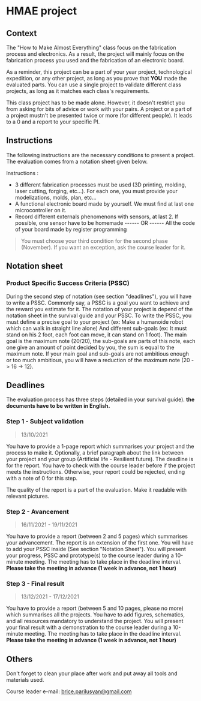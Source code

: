 # HMAE project
## Context

The "How to Make Almost Everything" class focus on the fabrication process and electronics. As a result, the project will mainly focus on the fabrication process you used and the fabrication of an electronic board. 

As a reminder, this project can be a part of your year project, technological expedition, or any other project, as long as you prove that **YOU** made the evaluated parts. You can use a single project to validate different class projects, as long as it matches each class's requirements.

This class project has to be made alone. However, it doesn't restrict you from asking for bits of advice or work with your pairs. A project or a part of a project mustn't be presented twice or more (for different people). It leads to a 0 and a report to your specific PI.

## Instructions

The following instructions are the necessary conditions to present a project. The evaluation comes from a notation sheet given below.

Instructions :
- 3 different fabrication processes must be used (3D printing, molding, laser cutting, forging, etc...). For each one, you must provide your modelizations, molds, plan, etc...
- A functional electronic board made by yourself. We must find at last one microcontroller on it. 
- Record different externals phenomenons with sensors, at last 2. If possible, one sensor have to be homemade ------ OR ------ All the code of your board made by register programming  

> You must choose your third condition for the second phase (November).
> If you want an exception, ask the course leader for it.

## Notation sheet

### Product Specific Success Criteria (PSSC)

During the second step of notation (see section "deadlines"), you will have to write a PSSC. Commonly say, a PSSC is a goal you want to achieve and the reward you estimate for it. The notation of your project is depend of the notation sheet in the survival guide and your PSSC. To write the PSSC, you must define a precise goal to your project (ex: Make a humanoide robot which can walk in straight line alone) And different sub-goals (ex: It must stand on his 2 foot, each foot can move, it can stand on 1 foot). The main goal is the maximum note (20/20), the sub-goals are parts of this note, each one give an amount of point decided by you, the sum is equal to the maximum note. If your main goal and sub-goals are not ambitious enough or too much ambitious, you will have a reduction of the maximum note (20 -> 16 -> 12). 


## Deadlines

The evaluation process has three steps (detailed in your survival guide).
**the documents have to be written in English.**

### Step 1 - Subject validation

> 13/10/2021

You have to provide a 1-page report which summarises your project and the process to make it. Optionally, a brief paragraph about the link between your project and your group (Artificial life - Resilient future). 
The deadline is for the report. You have to check with the course leader before if the project meets the instructions. Otherwise, your report could be rejected, ending with a note of 0 for this step.

The quality of the report is a part of the evaluation. Make it readable with relevant pictures. 


### Step 2 - Avancement

> 16/11/2021 - 19/11/2021

You have to provide a report (between 2 and 5 pages) which summarises your advancement. The report is an extension of the first one. You will have to add your PSSC inside (See section "Notation Sheet"). You will present your progress, PSSC and prototype(s) to the course leader during a 10-minute meeting. The meeting has to take place in the deadline interval. 
**Please take the meeting in advance (1 week in advance, not 1 hour)**

### Step 3 - Final result

> 13/12/2021 - 17/12/2021

You have to provide a report (between 5 and 10 pages, please no more) which summarises all the projects. You have to add figures, schematics, and all resources mandatory to understand the project. You will present your final result with a demonstration to the course leader during a 10-minute meeting. The meeting has to take place in the deadline interval.
**Please take the meeting in advance (1 week in advance, not 1 hour)**

## Others

Don't forget to clean your place after work and put away all tools and materials used.

Course leader e-mail: brice.parilusyan@gmail.com
